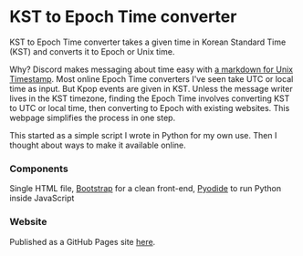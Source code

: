 # KST to Epoch Time converter

KST to Epoch Time converter takes a given time in Korean Standard Time (KST) and converts it to Epoch or Unix time. 

Why? Discord makes messaging about time easy with [a markdown for Unix Timestamp](https://discord.com/developers/docs/reference#message-formatting-timestamp-styles). Most online Epoch Time converters I've seen take UTC or local time as input. But Kpop events are given in KST. Unless the message writer lives in the KST timezone, finding the Epoch Time involves converting KST to UTC or local time, then converting to Epoch  with existing websites. This webpage simplifies the process in one step.

This started as a simple script I wrote in Python for my own use. Then I thought about ways to make it available online.

### Components 

Single HTML file, [Bootstrap](https://getbootstrap.com/) for a clean front-end, [Pyodide](https://pyodide.org) to run Python inside JavaScript 

### Website

Published as a GitHub Pages site [here](https://ystsai.github.io/kst_to_epoch/).